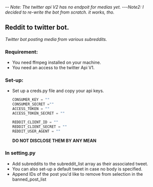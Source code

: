 -- *Note: The twitter api V2 has no endpoit for medias yet.*
---*Note2: I decided to re-write the bot from scratch. it works, tho.*

## Reddit to twitter bot. 
*Twitter bot posting media from various subreddits.*

### Requirement: 
+ You need ffmpeg installed on your machine.
+ You need an access to the twitter Api V1. 



### Set-up: 
- Set up a creds.py file and copy your api keys. 
 	```python
  CONSUMER_KEY = ""
  CONSUMER_SECRET =""
  ACCESS_TOKEN = ""
  ACCESS_TOKEN_SECRET = ""
  
  REDDIT_CLIENT_ID = ""
  REDDIT_CLIENT_SECRET = ""
  REDDIT_USER_AGENT = ""
  ``` 
  **DO NOT DISCLOSE THEM BY ANY MEAN** 
  
 ### In setting.py
- Add subreddits to the subreddit_list array as their associated tweet.
- You can also set-up a default tweet in case no body is specified.
- Append IDs of the post you'd like to remove from selection in the banned_post_list





